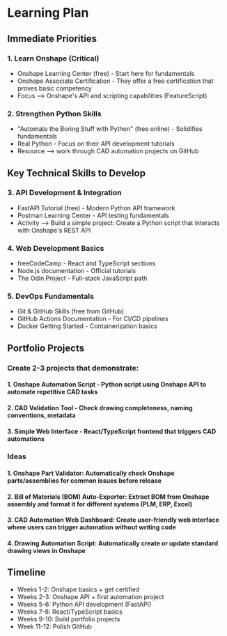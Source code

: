 # Learning Plan
## Immediate Priorities
### 1. Learn Onshape (Critical)
  - Onshape Learning Center (free) - Start here for fundamentals
  - Onshape Associate Certification - They offer a free certification that proves basic competency
  - Focus --> Onshape's API and scripting capabilities (FeatureScript)

### 2. Strengthen Python Skills
  - "Automate the Boring Stuff with Python" (free online) - Solidifies fundamentals
  - Real Python - Focus on their API development tutorials
  - Resource --> work through CAD automation projects on GitHub

## Key Technical Skills to Develop
### 3. API Development & Integration
  - FastAPI Tutorial (free) - Modern Python API framework
  - Postman Learning Center - API testing fundamentals
  - Activity --> Build a simple project: Create a Python script that interacts with Onshape's REST API

### 4. Web Development Basics
  - freeCodeCamp - React and TypeScript sections
  - Node.js documentation - Official tutorials
  - The Odin Project - Full-stack JavaScript path

### 5. DevOps Fundamentals
  - Git & GitHub Skills (free from GitHub)
  - GitHub Actions Documentation - For CI/CD pipelines
  - Docker Getting Started - Containerization basics


## Portfolio Projects
### Create 2-3 projects that demonstrate:
#### 1. Onshape Automation Script - Python script using Onshape API to automate repetitive CAD tasks
#### 2. CAD Validation Tool - Check drawing completeness, naming conventions, metadata
#### 3. Simple Web Interface - React/TypeScript frontend that triggers CAD automations
### Ideas
#### 1. Onshape Part Validator: Automatically check Onshape parts/assemblies for common issues before release
#### 2. Bill of Materials (BOM) Auto-Exporter: Extract BOM from Onshape assembly and format it for different systems (PLM, ERP, Excel)
#### 3. CAD Automation Web Dashboard: Create user-friendly web interface where users can trigger automation without writing code
#### 4. Drawing Automation Script: Automatically create or update standard drawing views in Onshape


## Timeline
- Weeks 1-2: Onshape basics + get certified
- Weeks 2-3: Onshape API + first automation project
- Weeks 5-6: Python API development (FastAPI)
- Weeks 7-8: React/TypeScript basics
- Weeks 9-10: Build portfolio projects
- Week 11-12: Polish GitHub
